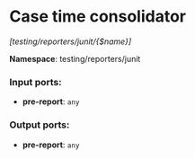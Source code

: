 # Case time consolidator

_[testing/reporters/junit/{$name}]_

__Namespace__: testing/reporters/junit

### Input ports:

* __pre-report__: ` any `

### Output ports:

* __pre-report__: ` any `


